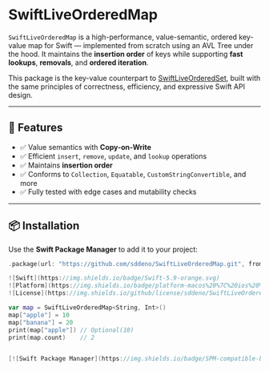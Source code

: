 # SwiftLiveOrderedMap

`SwiftLiveOrderedMap` is a high-performance, value-semantic, ordered key-value map for Swift — implemented from scratch using an AVL Tree under the hood. It maintains the **insertion order** of keys while supporting **fast lookups**, **removals**, and **ordered iteration**.

This package is the key-value counterpart to [SwiftLiveOrderedSet](https://github.com/sddeno/SwiftLiveOrderedSet), built with the same principles of correctness, efficiency, and expressive Swift API design.

---

## 🔧 Features

- ✅ Value semantics with **Copy-on-Write**
- ✅ Efficient `insert`, `remove`, `update`, and `lookup` operations
- ✅ Maintains **insertion order**
- ✅ Conforms to `Collection`, `Equatable`, `CustomStringConvertible`, and more
- ✅ Fully tested with edge cases and mutability checks

---

## 📦 Installation

Use the **Swift Package Manager** to add it to your project:

```swift
.package(url: "https://github.com/sddeno/SwiftLiveOrderedMap.git", from: "1.0.0")

![Swift](https://img.shields.io/badge/Swift-5.9-orange.svg)
![Platform](https://img.shields.io/badge/platform-macos%20%7C%20ios%20%7C%20watchos%20%7C%20tvos-lightgrey)
![License](https://img.shields.io/github/license/sddeno/SwiftLiveOrderedMap)

var map = SwiftLiveOrderedMap<String, Int>()
map["apple"] = 10
map["banana"] = 20
print(map["apple"]) // Optional(10)
print(map.count)    // 2


[![Swift Package Manager](https://img.shields.io/badge/SPM-compatible-brightgreen.svg?style=flat)](https://swift.org/package-manager/)

